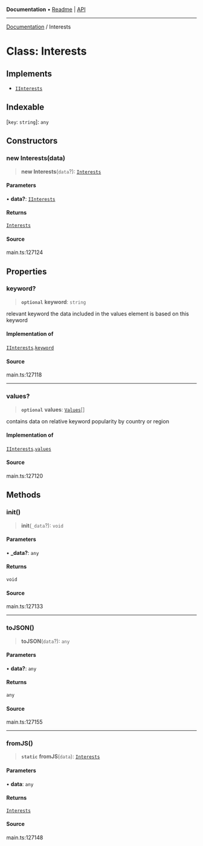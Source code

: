 **Documentation** • [Readme](../README.md) \| [API](../globals.md)

***

[Documentation](../README.md) / Interests

# Class: Interests

## Implements

- [`IInterests`](../interfaces/IInterests.md)

## Indexable

 \[`key`: `string`\]: `any`

## Constructors

### new Interests(data)

> **new Interests**(`data`?): [`Interests`](Interests.md)

#### Parameters

• **data?**: [`IInterests`](../interfaces/IInterests.md)

#### Returns

[`Interests`](Interests.md)

#### Source

main.ts:127124

## Properties

### keyword?

> **`optional`** **keyword**: `string`

relevant keyword
the data included in the values element is based on this keyword

#### Implementation of

[`IInterests`](../interfaces/IInterests.md).[`keyword`](../interfaces/IInterests.md#keyword)

#### Source

main.ts:127118

***

### values?

> **`optional`** **values**: [`Values`](Values.md)[]

contains data on relative keyword popularity by country or region

#### Implementation of

[`IInterests`](../interfaces/IInterests.md).[`values`](../interfaces/IInterests.md#values)

#### Source

main.ts:127120

## Methods

### init()

> **init**(`_data`?): `void`

#### Parameters

• **\_data?**: `any`

#### Returns

`void`

#### Source

main.ts:127133

***

### toJSON()

> **toJSON**(`data`?): `any`

#### Parameters

• **data?**: `any`

#### Returns

`any`

#### Source

main.ts:127155

***

### fromJS()

> **`static`** **fromJS**(`data`): [`Interests`](Interests.md)

#### Parameters

• **data**: `any`

#### Returns

[`Interests`](Interests.md)

#### Source

main.ts:127148
